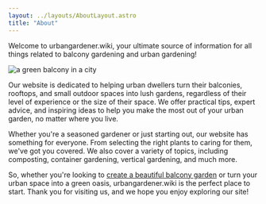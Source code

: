 ```yaml
---
layout: ../layouts/AboutLayout.astro
title: "About"
---
```


Welcome to urbangardener.wiki, your ultimate source of information for all things related to balcony gardening and urban gardening!

<div>
  <img src="/images/uploads/urbangardener-og.jpg" class="sm:w-1/2 mx-auto" alt="a green balcony in a city"> 
</div>

Our website is dedicated to helping urban dwellers turn their balconies, rooftops, and small outdoor spaces into lush gardens, regardless of their level of experience or the size of their space. We offer practical tips, expert advice, and inspiring ideas to help you make the most out of your urban garden, no matter where you live.

Whether you're a seasoned gardener or just starting out, our website has something for everyone. From selecting the right plants to caring for them, we've got you covered. We also cover a variety of topics, including composting, container gardening, vertical gardening, and much more.

So, whether you're looking to <a href="https://urbangardener.wiki/posts/balcony-gardening-ideas-w-plant--planter-tips/">create a beautiful balcony garden</a> or turn your urban space into a green oasis, urbangardener.wiki is the perfect place to start. Thank you for visiting us, and we hope you enjoy exploring our site!
